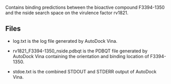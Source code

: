 Contains binding predictions between the bioactive compound F3394-1350 and the nside search space on the virulence factor rv1821.

## Files

- log.txt is the log file generated by AutoDock Vina.

- rv1821_F3394-1350_nside.pdbqt is the PDBQT file generated by AutoDock Vina containing the orientation and binding location of F3394-1350.

- stdoe.txt is the combined STDOUT and STDERR output of AutoDock Vina.

